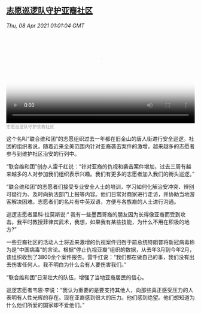 <!--1617845942000-->
[志愿巡逻队守护亚裔社区](https://www.voachinese.com/a/5844654.html)
------

<div><i>Thu, 08 Apr 2021 01:01:04 GMT</i></div><video poster="https://images.weserv.nl?url=gdb.voanews.com/08ac1c73-1c92-4be6-9470-e97bd2304e99_tv_r1_s_w900.jpg" src="https://av.voanews.com/Videoroot/Pangeavideo/2021/04/0/08/08ac1c73-1c92-4be6-9470-e97bd2304e99_240p.mp4" style="width:100%" controls></video><div><small style="color: #999;">志愿巡逻队守护亚裔社区</small></div><p>这个名叫“联合维和团”的志愿组织过去一年都在旧金山的唐人街进行安全巡逻。社团的组织者说，随着近来全美范围内针对亚裔袭击案件的激增，越来越多的志愿者参与到维护社区治安的行列中。</p><p>“联合维和团”创办人雷千红说：“针对亚裔的仇视和袭击案件增加，过去三周有越来越多的人对参加我们组织表示兴趣。我们有更多的志愿者加入我们的街头巡逻。”</p><p>“联合维和团”的志愿者们接受专业安全人士的培训，学习如何化解治安冲突、辨别可疑行为、及时向执法部门上报等内容。他们日常对商家进行走访，并协助当地游客解决困难。志愿者们的名片有中英双语，方便与各族裔的人士进行沟通。</p><p>巡逻志愿者里科·拉莫斯说:“ 我有一些墨西哥裔的朋友因为长得像亚裔而受到攻击。我平时教授菲律宾武术，我想，如果我有某些技能，为什么不用在积极的地方?”</p><p>一些亚裔社区的活动人士将近来激增的仇视案件归咎于前总统特朗普将新冠病毒称为是“中国病毒”的言论。根据“停止仇视亚裔”组织的数据，从去年3月到今年2月，该组织收到了3800余个案件报告。雷千红说：“我们都在做自己的事，我们没有出去伤害任何人。我不明白为什么会有人要伤害我们。”</p><p>“联合维和团”日渐壮大的队伍，增强了当地亚裔居民的信心。</p><p>巡逻志愿者韦恩·李说：“我认为重要的是要支持其他人，向那些真正感受压力的人表明有人性光辉的存在。现在亚裔感到很大的压力。他们感到绝望。他们想知道为什么他们所爱的国家却不爱他们。”</p>
